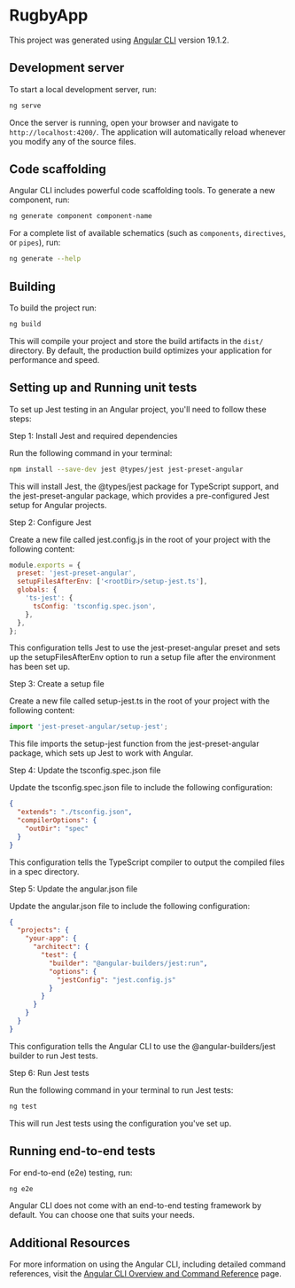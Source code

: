 # RugbyApp

This project was generated using [Angular CLI](https://github.com/angular/angular-cli) version 19.1.2.

## Development server

To start a local development server, run:

```bash
ng serve
```

Once the server is running, open your browser and navigate to `http://localhost:4200/`. The application will automatically reload whenever you modify any of the source files.

## Code scaffolding

Angular CLI includes powerful code scaffolding tools. To generate a new component, run:

```bash
ng generate component component-name
```

For a complete list of available schematics (such as `components`, `directives`, or `pipes`), run:

```bash
ng generate --help
```

## Building

To build the project run:

```bash
ng build
```

This will compile your project and store the build artifacts in the `dist/` directory. By default, the production build optimizes your application for performance and speed.

<!-- ## Running unit tests

To execute unit tests with the [Karma](https://karma-runner.github.io) test runner, use the following command:

```bash
ng test 
```-->

## Setting up and Running unit tests

To set up Jest testing in an Angular project, you'll need to follow these steps:

Step 1: Install Jest and required dependencies

Run the following command in your terminal:

```bash
npm install --save-dev jest @types/jest jest-preset-angular
```

This will install Jest, the @types/jest package for TypeScript support, and the jest-preset-angular package, which provides a pre-configured Jest setup for Angular projects.

Step 2: Configure Jest

Create a new file called jest.config.js in the root of your project with the following content:

```javascript
module.exports = {
  preset: 'jest-preset-angular',
  setupFilesAfterEnv: ['<rootDir>/setup-jest.ts'],
  globals: {
    'ts-jest': {
      tsConfig: 'tsconfig.spec.json',
    },
  },
};
```

This configuration tells Jest to use the jest-preset-angular preset and sets up the setupFilesAfterEnv option to run a setup file after the environment has been set up.

Step 3: Create a setup file

Create a new file called setup-jest.ts in the root of your project with the following content:

```typescript
import 'jest-preset-angular/setup-jest';
```

This file imports the setup-jest function from the jest-preset-angular package, which sets up Jest to work with Angular.

Step 4: Update the tsconfig.spec.json file

Update the tsconfig.spec.json file to include the following configuration:

```json
{
  "extends": "./tsconfig.json",
  "compilerOptions": {
    "outDir": "spec"
  }
}
```

This configuration tells the TypeScript compiler to output the compiled files in a spec directory.

Step 5: Update the angular.json file

Update the angular.json file to include the following configuration:

```json
{
  "projects": {
    "your-app": {
      "architect": {
        "test": {
          "builder": "@angular-builders/jest:run",
          "options": {
            "jestConfig": "jest.config.js"
          }
        }
      }
    }
  }
}
```

This configuration tells the Angular CLI to use the @angular-builders/jest builder to run Jest tests.

Step 6: Run Jest tests

Run the following command in your terminal to run Jest tests:

```bash
ng test
```

This will run Jest tests using the configuration you've set up.

## Running end-to-end tests

For end-to-end (e2e) testing, run:

```bash
ng e2e
```

Angular CLI does not come with an end-to-end testing framework by default. You can choose one that suits your needs.

## Additional Resources

For more information on using the Angular CLI, including detailed command references, visit the [Angular CLI Overview and Command Reference](https://angular.dev/tools/cli) page.
